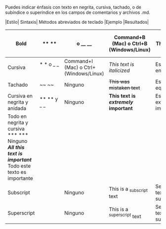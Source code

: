 
Puedes indicar énfasis con texto en negrita, cursiva, tachado, o de subíndice o superíndice en los campos de comentarios y archivos .md.

|Estilo|	Sintaxis|	Métodos abreviados de teclado	|Ejemplo	|Resultados|

|Bold|	** ** |o __ __	|Command+B (Mac) o Ctrl+B (Windows/Linux)|	**This is bold text**	|Esto es texto en negrita.|
|---|---|---|---|---|---|
Cursiva|	* * o _ _     	|Command+I (Mac) o CtrI+ (Windows/Linux)|	_This text is italicized_	|Este texto está en cursiva|
|Tachado	|~~ ~~|	Ninguno|	~~This was mistaken text~~	|Este texto está equivocado|
|Cursiva en negrita y anidada|	** ** y _ _	|Ninguno	|**This text is _extremely_ important**|	Este texto es extremadamente importante|
|Todo en negrita y cursiva	*** ***	Ninguno	***All this text is important***	Todo este texto es importante|
|Subscript	|<sub> </sub>	|Ninguno|This is a <sub>subscript</sub> text|	Se trata de un texto de subíndice|
|Superscript	|<sup> </sup>	|Ninguno	|This is a <sup>superscript</sup> text	|Se trata de un texto de superíndice|

